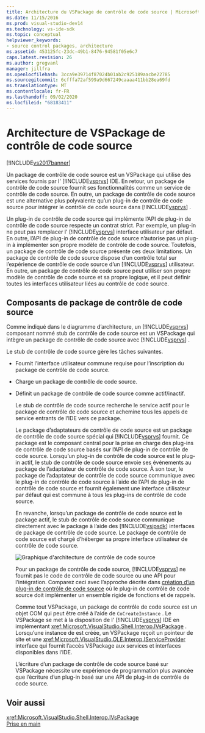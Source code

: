 ```yaml
---
title: Architecture du VSPackage de contrôle de code source | Microsoft Docs
ms.date: 11/15/2016
ms.prod: visual-studio-dev14
ms.technology: vs-ide-sdk
ms.topic: conceptual
helpviewer_keywords:
- source control packages, architecture
ms.assetid: 453125fc-23dc-49b1-8476-94581f05e6c7
caps.latest.revision: 26
ms.author: gregvanl
manager: jillfra
ms.openlocfilehash: 3cca9e39714f87024b01ab2c925189aacbe22785
ms.sourcegitcommit: 6cfffa72af599a9d667249caaaa411bb28ea69fd
ms.translationtype: MT
ms.contentlocale: fr-FR
ms.lasthandoff: 09/02/2020
ms.locfileid: "68183411"
---
```

# <a name="source-control-vspackage-architecture"></a>Architecture de VSPackage de contrôle de code source
[!INCLUDE[vs2017banner](../../includes/vs2017banner.md)]

Un package de contrôle de code source est un VSPackage qui utilise des services fournis par l' [!INCLUDE[vsprvs](../../includes/vsprvs-md.md)] IDE. En retour, un package de contrôle de code source fournit ses fonctionnalités comme un service de contrôle de code source. En outre, un package de contrôle de code source est une alternative plus polyvalente qu’un plug-in de contrôle de code source pour intégrer le contrôle de code source dans [!INCLUDE[vsprvs](../../includes/vsprvs-md.md)] .  
  
 Un plug-in de contrôle de code source qui implémente l’API de plug-in de contrôle de code source respecte un contrat strict. Par exemple, un plug-in ne peut pas remplacer l' [!INCLUDE[vsprvs](../../includes/vsprvs-md.md)] interface utilisateur par défaut. En outre, l’API de plug-in de contrôle de code source n’autorise pas un plug-in à implémenter son propre modèle de contrôle de code source. Toutefois, un package de contrôle de code source présente ces deux limitations. Un package de contrôle de code source dispose d’un contrôle total sur l’expérience de contrôle de code source d’un [!INCLUDE[vsprvs](../../includes/vsprvs-md.md)] utilisateur. En outre, un package de contrôle de code source peut utiliser son propre modèle de contrôle de code source et sa propre logique, et il peut définir toutes les interfaces utilisateur liées au contrôle de code source.  
  
## <a name="source-control-package-components"></a>Composants de package de contrôle de code source  
 Comme indiqué dans le diagramme d’architecture, un [!INCLUDE[vsprvs](../../includes/vsprvs-md.md)] composant nommé stub de contrôle de code source est un VSPackage qui intègre un package de contrôle de code source avec [!INCLUDE[vsprvs](../../includes/vsprvs-md.md)] .  
  
 Le stub de contrôle de code source gère les tâches suivantes.  
  
- Fournit l’interface utilisateur commune requise pour l’inscription du package de contrôle de code source.  
  
- Charge un package de contrôle de code source.  
  
- Définit un package de contrôle de code source comme actif/inactif.  
  
  Le stub de contrôle de code source recherche le service actif pour le package de contrôle de code source et achemine tous les appels de service entrants de l’IDE vers ce package.  
  
  Le package d’adaptateurs de contrôle de code source est un package de contrôle de code source spécial qui [!INCLUDE[vsprvs](../../includes/vsprvs-md.md)] fournit. Ce package est le composant central pour la prise en charge des plug-ins de contrôle de code source basés sur l’API de plug-in de contrôle de code source. Lorsqu’un plug-in de contrôle de code source est le plug-in actif, le stub de contrôle de code source envoie ses événements au package de l’adaptateur de contrôle de code source. À son tour, le package de l’adaptateur de contrôle de code source communique avec le plug-in de contrôle de code source à l’aide de l’API de plug-in de contrôle de code source et fournit également une interface utilisateur par défaut qui est commune à tous les plug-ins de contrôle de code source.  
  
  En revanche, lorsqu’un package de contrôle de code source est le package actif, le stub de contrôle de code source communique directement avec le package à l’aide des [!INCLUDE[vsipsdk](../../includes/vsipsdk-md.md)] interfaces de package de contrôle de code source. Le package de contrôle de code source est chargé d’héberger sa propre interface utilisateur de contrôle de code source.  
  
  ![Graphique d'architecture de contrôle de code source](../../extensibility/internals/media/vsipsccarch.gif "VSIPSCCArch")  
  
  Pour un package de contrôle de code source, [!INCLUDE[vsprvs](../../includes/vsprvs-md.md)] ne fournit pas le code de contrôle de code source ou une API pour l’intégration. Comparez ceci avec l’approche décrite dans [création d’un plug-in de contrôle de code source](../../extensibility/internals/creating-a-source-control-plug-in.md) où le plug-in de contrôle de code source doit implémenter un ensemble rigide de fonctions et de rappels.  
  
  Comme tout VSPackage, un package de contrôle de code source est un objet COM qui peut être créé à l’aide de `CoCreateInstance` . Le VSPackage se met à la disposition de l' [!INCLUDE[vsprvs](../../includes/vsprvs-md.md)] IDE en implémentant <xref:Microsoft.VisualStudio.Shell.Interop.IVsPackage> . Lorsqu’une instance de est créée, un VSPackage reçoit un pointeur de site et une <xref:Microsoft.VisualStudio.OLE.Interop.IServiceProvider> interface qui fournit l’accès VSPackage aux services et interfaces disponibles dans l’IDE.  
  
  L’écriture d’un package de contrôle de code source basé sur VSPackage nécessite une expérience de programmation plus avancée que l’écriture d’un plug-in basé sur une API de plug-in de contrôle de code source.  
  
## <a name="see-also"></a>Voir aussi  
 <xref:Microsoft.VisualStudio.Shell.Interop.IVsPackage>   
 [Prise en main](../../extensibility/internals/getting-started-with-source-control-vspackages.md)
